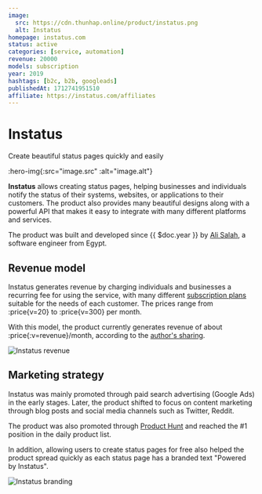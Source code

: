 ```yaml
---
image:
  src: https://cdn.thunhap.online/product/instatus.png
  alt: Instatus
homepage: instatus.com
status: active
categories: [service, automation]
revenue: 20000
models: subscription
year: 2019
hashtags: [b2c, b2b, googleads]
publishedAt: 1712741951510
affiliate: https://instatus.com/affiliates
---
```


# Instatus

Create beautiful status pages quickly and easily

:hero-img{:src="image.src" :alt="image.alt"}

__Instatus__ allows creating status pages, helping businesses and individuals notify the status of their systems, websites, or applications to their customers. The product also provides many beautiful designs along with a powerful API that makes it easy to integrate with many different platforms and services.

The product was built and developed since {{ $doc.year }} by [Ali Salah](https://twitter.com/alisalahio), a software engineer from Egypt.

## Revenue model

Instatus generates revenue by charging individuals and businesses a recurring fee for using the service, with many different [subscription plans](https://instatus.com/pricing) suitable for the needs of each customer. The prices range from :price{v=20} to :price{v=300} per month.

With this model, the product currently generates revenue of about :price{:v=revenue}/month, according to the [author's sharing](https://twitter.com/alisalahio/status/1734537107245285554).

![Instatus revenue](https://pbs.twimg.com/media/GBJQJc3XoAAmUW1?format=png)

## Marketing strategy

Instatus was mainly promoted through paid search advertising (Google Ads) in the early stages. Later, the product shifted to focus on content marketing through blog posts and social media channels such as Twitter, Reddit.

The product was also promoted through [Product Hunt](https://www.producthunt.com/posts/instatus) and reached the #1 position in the daily product list.

In addition, allowing users to create status pages for free also helped the product spread quickly as each status page has a branded text "Powered by Instatus".

![Instatus branding](https://cdn.thunhap.online/product/instatus+marketing.png)
